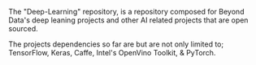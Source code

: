 The "Deep-Learning" repository, is a repository composed for Beyond Data's deep leaning projects and other AI related projects that are open sourced.

The projects dependencies so far are but are not only limited to;
  TensorFlow,
  Keras,
  Caffe,
  Intel's OpenVino Toolkit,
  & PyTorch.
